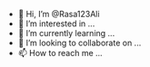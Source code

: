- 👋 Hi, I’m @Rasa123Ali
- 👀 I’m interested in ...
- 🌱 I’m currently learning ...
- 💞️ I’m looking to collaborate on ...
- 📫 How to reach me ...

<!---
Rasa123Ali/Rasa123Ali is a ✨ special ✨ repository because its `README.md` (this file) appears on your GitHub profile.
You can click the Preview link to take a look at your changes.
--->

